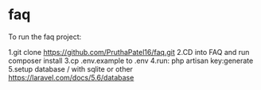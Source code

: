 # faq

To run the faq project:

1.git clone https://github.com/PruthaPatel16/faq.git
2.CD into FAQ and run composer install
3.cp .env.example to .env
4.run: php artisan key:generate
5.setup database / with sqlite or other https://laravel.com/docs/5.6/database

